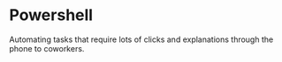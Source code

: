 # Powershell
Automating tasks that require lots of clicks and explanations through the phone to coworkers.
